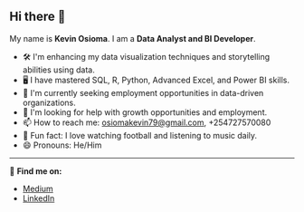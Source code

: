 ## Hi there 👋 

My name is **Kevin Osioma**. I am a **Data Analyst and BI Developer**.

- 🛠 I'm enhancing my data visualization techniques and storytelling abilities using data.
- 🖥 I have mastered SQL, R, Python, Advanced Excel, and Power BI skills.
- 👀 I'm currently seeking employment opportunities in data-driven organizations.
- 🤝 I'm looking for help with growth opportunities and employment.
- 📫 How to reach me: osiomakevin79@gmail.com, +254727570080
- 🌟 Fun fact: I love watching football and listening to music daily.
- 😄 Pronouns: He/Him

---
🔗 **Find me on:**
- [Medium](https://https://medium.com/@Kmochama)
- [LinkedIn](www.linkedin.com/in/kevin-osioma-data-analyst-bi-healthcare)
